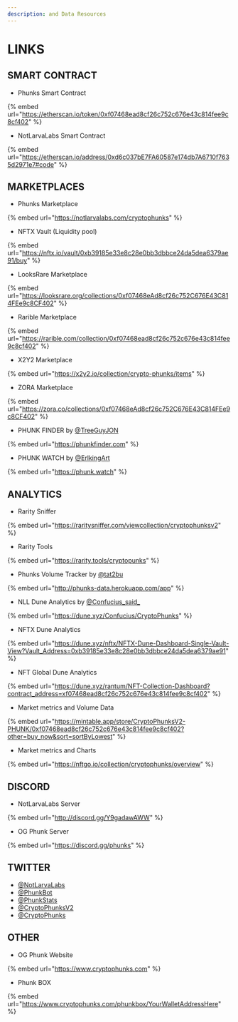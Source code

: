 ```yaml
---
description: and Data Resources
---
```


# LINKS

## SMART CONTRACT

* Phunks Smart Contract

{% embed url="https://etherscan.io/token/0xf07468ead8cf26c752c676e43c814fee9c8cf402" %}

* NotLarvaLabs Smart Contract

{% embed url="https://etherscan.io/address/0xd6c037bE7FA60587e174db7A6710f7635d2971e7#code" %}

## MARKETPLACES

* Phunks Marketplace

{% embed url="https://notlarvalabs.com/cryptophunks" %}

* NFTX Vault (Liquidity pool)

{% embed url="https://nftx.io/vault/0xb39185e33e8c28e0bb3dbbce24da5dea6379ae91/buy" %}

* LooksRare Marketplace

{% embed url="https://looksrare.org/collections/0xf07468eAd8cf26c752C676E43C814FEe9c8CF402" %}

* Rarible Marketplace

{% embed url="https://rarible.com/collection/0xf07468ead8cf26c752c676e43c814fee9c8cf402" %}

* X2Y2 Marketplace

{% embed url="https://x2y2.io/collection/crypto-phunks/items" %}

* ZORA Marketplace

{% embed url="https://zora.co/collections/0xf07468eAd8cf26c752C676E43C814FEe9c8CF402" %}

* PHUNK FINDER by [@TreeGuyJON](https://twitter.com/TreeGuyJON)

{% embed url="https://phunkfinder.com" %}

* PHUNK WATCH by [@ErlkingArt](https://twitter.com/ErlkingArt)

{% embed url="https://phunk.watch" %}

## ANALYTICS

* Rarity Sniffer

{% embed url="https://raritysniffer.com/viewcollection/cryptophunksv2" %}

* Rarity Tools

{% embed url="https://rarity.tools/cryptopunks" %}

* Phunks Volume Tracker by [@tat2bu](https://twitter.com/tat2bu)

{% embed url="http://phunks-data.herokuapp.com/app" %}

* NLL Dune Analytics by [@Confucius\_said\_](https://twitter.com/Confucius\_said\_)

{% embed url="https://dune.xyz/Confucius/CryptoPhunks" %}

* NFTX Dune Analytics

{% embed url="https://dune.xyz/nftx/NFTX-Dune-Dashboard-Single-Vault-View?Vault_Address=0xb39185e33e8c28e0bb3dbbce24da5dea6379ae91" %}

* NFT Global Dune Analytics

{% embed url="https://dune.xyz/rantum/NFT-Collection-Dashboard?contract_address=xf07468ead8cf26c752c676e43c814fee9c8cf402" %}

* Market metrics and Volume Data

{% embed url="https://mintable.app/store/CryptoPhunksV2-PHUNK/0xf07468ead8cf26c752c676e43c814fee9c8cf402?other=buy_now&sort=sortByLowest" %}

* Market metrics and Charts

{% embed url="https://nftgo.io/collection/cryptophunks/overview" %}

## DISCORD

* NotLarvaLabs Server

{% embed url="http://discord.gg/Y9gadawAWW" %}

* OG Phunk Server

{% embed url="https://discord.gg/phunks" %}

## TWITTER

* [@NotLarvaLabs](https://twitter.com/NotLarvaLabs)&#x20;
* [@PhunkBot](https://twitter.com/PhunkBot)
* [@PhunkStats](https://twitter.com/PhunkStats)
* [@CryptoPhunksV2](https://twitter.com/CryptoPhunksV2)
* [@CryptoPhunks](https://twitter.com/CryptoPhunks)

## OTHER

* OG Phunk Website

{% embed url="https://www.cryptophunks.com" %}

* Phunk BOX

{% embed url="https://www.cryptophunks.com/phunkbox/YourWalletAddressHere" %}

